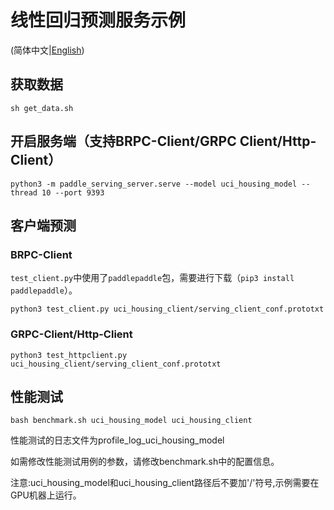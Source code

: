 # 线性回归预测服务示例

(简体中文|[English](./README.md))

## 获取数据

```shell
sh get_data.sh
```


## 开启服务端（支持BRPC-Client/GRPC Client/Http-Client）

```shell
python3 -m paddle_serving_server.serve --model uci_housing_model --thread 10 --port 9393
```

## 客户端预测

### BRPC-Client

`test_client.py`中使用了`paddlepaddle`包，需要进行下载（`pip3 install paddlepaddle`）。

``` shell
python3 test_client.py uci_housing_client/serving_client_conf.prototxt
```

### GRPC-Client/Http-Client

``` shell
python3 test_httpclient.py uci_housing_client/serving_client_conf.prototxt
```


## 性能测试
``` shell
bash benchmark.sh uci_housing_model uci_housing_client
```
性能测试的日志文件为profile_log_uci_housing_model

如需修改性能测试用例的参数，请修改benchmark.sh中的配置信息。

注意:uci_housing_model和uci_housing_client路径后不要加'/'符号,示例需要在GPU机器上运行。
